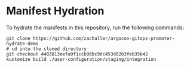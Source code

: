 # Manifest Hydration

To hydrate the manifests in this repository, run the following commands:

```shell
git clone https://github.com/zachaller/argocon-gitops-promoter-hydrate-demo
# cd into the cloned directory
git checkout 4483813eefa9f1ccb96bc9dc453d0263feb35b42
kustomize build ./user-configuration/staging/integration
```
